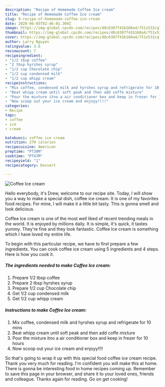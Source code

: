 ```yaml
---
description: "Recipe of Homemade Coffee Ice cream"
title: "Recipe of Homemade Coffee Ice cream"
slug: 9-recipe-of-homemade-coffee-ice-cream
date: 2020-06-05T02:46:01.304Z
image: https://img-global.cpcdn.com/recipes/d8c6307f41b160a4/751x532cq70/coffee-ice-cream-recipe-main-photo.jpg
thumbnail: https://img-global.cpcdn.com/recipes/d8c6307f41b160a4/751x532cq70/coffee-ice-cream-recipe-main-photo.jpg
cover: https://img-global.cpcdn.com/recipes/d8c6307f41b160a4/751x532cq70/coffee-ice-cream-recipe-main-photo.jpg
author: Larry Nguyen
ratingvalue: 3.6
reviewcount: 7
recipeingredient:
- "1/2 tbsp coffee"
- "2 tbsp hyrshes syrup"
- "1/2 cup Chocolate chip"
- "1/2 cup condensed milk"
- "1/2 cup whipp cream"
recipeinstructions:
- "Mix coffee, condensed milk and hyrshes syrup and refrigerate for 10 mins"
- "Beat whipp cream until soft peak and then add coffe mixture"
- "Pour the mixture itno a air conditioner box and keep in frezer for 10 hours"
- "Now scoop out your ice cream and enjoyy!!!!"
categories:
- Recipe
tags:
- coffee
- ice
- cream

katakunci: coffee ice cream 
nutrition: 279 calories
recipecuisine: American
preptime: "PT38M"
cooktime: "PT47M"
recipeyield: "1"
recipecategory: Dessert

---
```



![Coffee Ice cream](https://img-global.cpcdn.com/recipes/d8c6307f41b160a4/751x532cq70/coffee-ice-cream-recipe-main-photo.jpg)

Hello everybody, it's Drew, welcome to our recipe site. Today, I will show you a way to make a special dish, coffee ice cream. It is one of my favorites food recipes. For mine, I will make it a little bit tasty. This is gonna smell and look delicious.



Coffee Ice cream is one of the most well liked of recent trending meals in the world. It is enjoyed by millions daily. It is simple, it's quick, it tastes yummy. They're fine and they look fantastic. Coffee Ice cream is something which I have loved my entire life.


To begin with this particular recipe, we have to first prepare a few ingredients. You can cook coffee ice cream using 5 ingredients and 4 steps. Here is how you cook it.

##### The ingredients needed to make Coffee Ice cream:

1. Prepare 1/2 tbsp coffee
1. Prepare 2 tbsp hyrshes syrup
1. Prepare 1/2 cup Chocolate chip
1. Get 1/2 cup condensed milk
1. Get 1/2 cup whipp cream




##### Instructions to make Coffee Ice cream:

1. Mix coffee, condensed milk and hyrshes syrup and refrigerate for 10 mins
1. Beat whipp cream until soft peak and then add coffe mixture
1. Pour the mixture itno a air conditioner box and keep in frezer for 10 hours
1. Now scoop out your ice cream and enjoyy!!!!




So that's going to wrap it up with this special food coffee ice cream recipe. Thank you very much for reading. I'm confident you will make this at home. There is gonna be interesting food in home recipes coming up. Remember to save this page in your browser, and share it to your loved ones, friends and colleague. Thanks again for reading. Go on get cooking!
